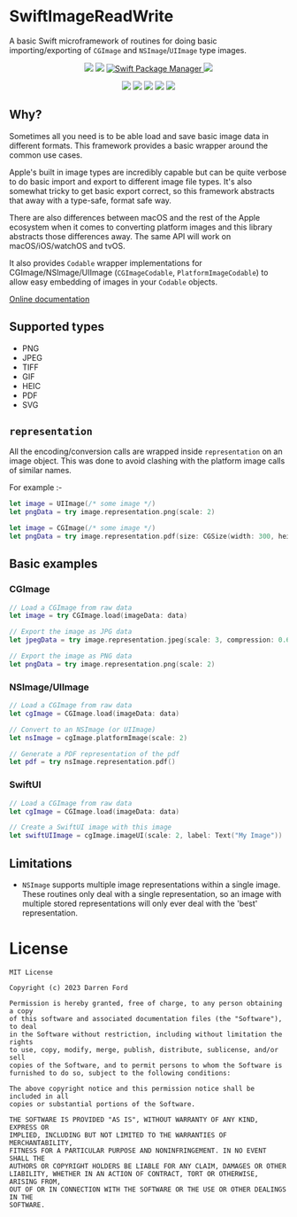 # SwiftImageReadWrite

A basic Swift microframework of routines for doing basic importing/exporting of `CGImage` and `NSImage`/`UIImage` type images.

<p align="center">
    <img src="https://img.shields.io/github/v/tag/dagronf/SwiftImageReadWrite" />
    <img src="https://img.shields.io/badge/License-MIT-lightgrey" />
    <a href="https://swift.org/package-manager">
        <img src="https://img.shields.io/badge/spm-compatible-brightgreen.svg?style=flat" alt="Swift Package Manager" />
    <img src="https://img.shields.io/badge/pod-compatible-red" />
    </a>
</p>
<p align="center">
    <img src="https://img.shields.io/badge/macOS-10.11+-red" />
    <img src="https://img.shields.io/badge/iOS-13+-blue" />
    <img src="https://img.shields.io/badge/tvOS-13+-orange" />
    <img src="https://img.shields.io/badge/watchOS-6+-brightgreen" />
    <img src="https://img.shields.io/badge/macCatalyst-1.0+-purple" />
</p>

## Why?

Sometimes all you need is to be able load and save basic image data in different formats. 
This framework provides a basic wrapper around the common use cases.

Apple's built in image types are incredibly capable but can be quite verbose to do basic import and export to 
different image file types. It's also somewhat tricky to get basic export correct, so this framework abstracts that
away with a type-safe, format safe way.

There are also differences between macOS and the rest of the Apple ecosystem when it comes to converting platform
images and this library abstracts those differences away. The same API will work on macOS/iOS/watchOS and tvOS.

It also provides `Codable` wrapper implementations for CGImage/NSImage/UIImage 
(`CGImageCodable`, `PlatformImageCodable`) to allow easy embedding of images in your `Codable` objects.

[Online documentation](https://swiftpackageindex.com/dagronf/SwiftImageReadWrite/main/documentation/swiftimagereadwrite)

## Supported types

* PNG
* JPEG
* TIFF
* GIF
* HEIC
* PDF
* SVG 

## `representation`

All the encoding/conversion calls are wrapped inside `representation` on an image object. This was done to 
avoid clashing with the platform image calls of similar names.

For example :-

```swift
let image = UIImage(/* some image */)
let pngData = try image.representation.png(scale: 2)
```

```swift
let image = CGImage(/* some image */)
let pngData = try image.representation.pdf(size: CGSize(width: 300, height: 300))
```

## Basic examples

### CGImage

```swift
// Load a CGImage from raw data
let image = try CGImage.load(imageData: data)

// Export the image as JPG data
let jpegData = try image.representation.jpeg(scale: 3, compression: 0.65, excludeGPSData: true))

// Export the image as PNG data
let pngData = try image.representation.png(scale: 2)
```

### NSImage/UIImage

```swift
// Load a CGImage from raw data
let cgImage = CGImage.load(imageData: data)

// Convert to an NSImage (or UIImage)
let nsImage = cgImage.platformImage(scale: 2)

// Generate a PDF representation of the pdf
let pdf = try nsImage.representation.pdf()
```

### SwiftUI

```swift
// Load a CGImage from raw data
let cgImage = CGImage.load(imageData: data)

// Create a SwiftUI image with this image
let swiftUIImage = cgImage.imageUI(scale: 2, label: Text("My Image"))
```

## Limitations

* `NSImage` supports multiple image representations within a single image. These routines only deal with a single
representation, so an image with multiple stored representations will only ever deal with the 'best' representation.

# License

```
MIT License

Copyright (c) 2023 Darren Ford

Permission is hereby granted, free of charge, to any person obtaining a copy
of this software and associated documentation files (the "Software"), to deal
in the Software without restriction, including without limitation the rights
to use, copy, modify, merge, publish, distribute, sublicense, and/or sell
copies of the Software, and to permit persons to whom the Software is
furnished to do so, subject to the following conditions:

The above copyright notice and this permission notice shall be included in all
copies or substantial portions of the Software.

THE SOFTWARE IS PROVIDED "AS IS", WITHOUT WARRANTY OF ANY KIND, EXPRESS OR
IMPLIED, INCLUDING BUT NOT LIMITED TO THE WARRANTIES OF MERCHANTABILITY,
FITNESS FOR A PARTICULAR PURPOSE AND NONINFRINGEMENT. IN NO EVENT SHALL THE
AUTHORS OR COPYRIGHT HOLDERS BE LIABLE FOR ANY CLAIM, DAMAGES OR OTHER
LIABILITY, WHETHER IN AN ACTION OF CONTRACT, TORT OR OTHERWISE, ARISING FROM,
OUT OF OR IN CONNECTION WITH THE SOFTWARE OR THE USE OR OTHER DEALINGS IN THE
SOFTWARE.
```
